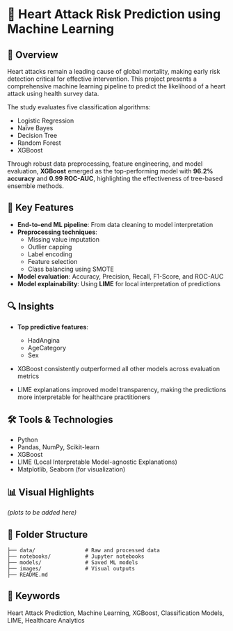 
# 💓 Heart Attack Risk Prediction using Machine Learning

## 📘 Overview
Heart attacks remain a leading cause of global mortality, making early risk detection critical for effective intervention. This project presents a comprehensive machine learning pipeline to predict the likelihood of a heart attack using health survey data.

The study evaluates five classification algorithms:
- Logistic Regression  
- Naïve Bayes  
- Decision Tree  
- Random Forest  
- XGBoost

Through robust data preprocessing, feature engineering, and model evaluation, **XGBoost** emerged as the top-performing model with **96.2% accuracy** and **0.99 ROC-AUC**, highlighting the effectiveness of tree-based ensemble methods.

## 🧠 Key Features
- **End-to-end ML pipeline**: From data cleaning to model interpretation  
- **Preprocessing techniques**:
  - Missing value imputation
  - Outlier capping
  - Label encoding
  - Feature selection
  - Class balancing using SMOTE  
- **Model evaluation**: Accuracy, Precision, Recall, F1-Score, and ROC-AUC  
- **Model explainability**: Using **LIME** for local interpretation of predictions

## 🔍 Insights
- **Top predictive features**:  
  - HadAngina  
  - AgeCategory  
  - Sex  

- XGBoost consistently outperformed all other models across evaluation metrics  
- LIME explanations improved model transparency, making the predictions more interpretable for healthcare practitioners  

## 🛠️ Tools & Technologies
- Python  
- Pandas, NumPy, Scikit-learn  
- XGBoost  
- LIME (Local Interpretable Model-agnostic Explanations)  
- Matplotlib, Seaborn (for visualization)

## 📊 Visual Highlights
*(plots to be added here)*

## 📁 Folder Structure
```
├── data/                # Raw and processed data
├── notebooks/           # Jupyter notebooks
├── models/              # Saved ML models
├── images/              # Visual outputs
├── README.md
```

## 📌 Keywords
Heart Attack Prediction, Machine Learning, XGBoost, Classification Models, LIME, Healthcare Analytics

